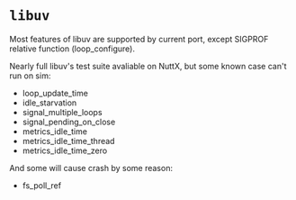 # `libuv`

Most features of libuv are supported by current port, except SIGPROF relative function (loop_configure).

Nearly full libuv's test suite avaliable on NuttX, but some known case can't run on sim:

* loop_update_time
* idle_starvation
* signal_multiple_loops
* signal_pending_on_close
* metrics_idle_time
* metrics_idle_time_thread
* metrics_idle_time_zero

And some will cause crash by some reason:

* fs_poll_ref
